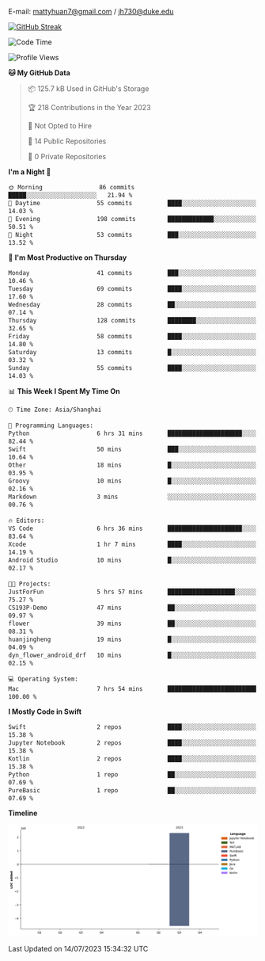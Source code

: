 E-mail: mattyhuan7@gmail.com / jh730@duke.edu 

[![GitHub Streak](https://streak-stats.demolab.com?user=Matty-7&theme=dark&hide_border=true&exclude_days=Sat%2CSun)](https://git.io/streak-stats)

<!--START_SECTION:waka-->
![Code Time](http://img.shields.io/badge/Code%20Time-147%20hrs%2055%20mins-blue)

![Profile Views](http://img.shields.io/badge/Profile%20Views-1-blue)

**🐱 My GitHub Data** 

> 📦 125.7 kB Used in GitHub's Storage 
 > 
> 🏆 218 Contributions in the Year 2023
 > 
> 🚫 Not Opted to Hire
 > 
> 📜 14 Public Repositories 
 > 
> 🔑 0 Private Repositories 
 > 
**I'm a Night 🦉** 

```text
🌞 Morning                86 commits          █████░░░░░░░░░░░░░░░░░░░░   21.94 % 
🌆 Daytime                55 commits          ████░░░░░░░░░░░░░░░░░░░░░   14.03 % 
🌃 Evening                198 commits         █████████████░░░░░░░░░░░░   50.51 % 
🌙 Night                  53 commits          ███░░░░░░░░░░░░░░░░░░░░░░   13.52 % 
```
📅 **I'm Most Productive on Thursday** 

```text
Monday                   41 commits          ███░░░░░░░░░░░░░░░░░░░░░░   10.46 % 
Tuesday                  69 commits          ████░░░░░░░░░░░░░░░░░░░░░   17.60 % 
Wednesday                28 commits          ██░░░░░░░░░░░░░░░░░░░░░░░   07.14 % 
Thursday                 128 commits         ████████░░░░░░░░░░░░░░░░░   32.65 % 
Friday                   58 commits          ████░░░░░░░░░░░░░░░░░░░░░   14.80 % 
Saturday                 13 commits          █░░░░░░░░░░░░░░░░░░░░░░░░   03.32 % 
Sunday                   55 commits          ████░░░░░░░░░░░░░░░░░░░░░   14.03 % 
```


📊 **This Week I Spent My Time On** 

```text
🕑︎ Time Zone: Asia/Shanghai

💬 Programming Languages: 
Python                   6 hrs 31 mins       █████████████████████░░░░   82.44 % 
Swift                    50 mins             ███░░░░░░░░░░░░░░░░░░░░░░   10.64 % 
Other                    18 mins             █░░░░░░░░░░░░░░░░░░░░░░░░   03.95 % 
Groovy                   10 mins             █░░░░░░░░░░░░░░░░░░░░░░░░   02.16 % 
Markdown                 3 mins              ░░░░░░░░░░░░░░░░░░░░░░░░░   00.76 % 

🔥 Editors: 
VS Code                  6 hrs 36 mins       █████████████████████░░░░   83.64 % 
Xcode                    1 hr 7 mins         ████░░░░░░░░░░░░░░░░░░░░░   14.19 % 
Android Studio           10 mins             █░░░░░░░░░░░░░░░░░░░░░░░░   02.17 % 

🐱‍💻 Projects: 
JustForFun               5 hrs 57 mins       ███████████████████░░░░░░   75.27 % 
CS193P-Demo              47 mins             ██░░░░░░░░░░░░░░░░░░░░░░░   09.97 % 
flower                   39 mins             ██░░░░░░░░░░░░░░░░░░░░░░░   08.31 % 
huanjingheng             19 mins             █░░░░░░░░░░░░░░░░░░░░░░░░   04.09 % 
dyn_flower_android_drf   10 mins             █░░░░░░░░░░░░░░░░░░░░░░░░   02.15 % 

💻 Operating System: 
Mac                      7 hrs 54 mins       █████████████████████████   100.00 % 
```

**I Mostly Code in Swift** 

```text
Swift                    2 repos             ████░░░░░░░░░░░░░░░░░░░░░   15.38 % 
Jupyter Notebook         2 repos             ████░░░░░░░░░░░░░░░░░░░░░   15.38 % 
Kotlin                   2 repos             ████░░░░░░░░░░░░░░░░░░░░░   15.38 % 
Python                   1 repo              ██░░░░░░░░░░░░░░░░░░░░░░░   07.69 % 
PureBasic                1 repo              ██░░░░░░░░░░░░░░░░░░░░░░░   07.69 % 
```



**Timeline**

![Lines of Code chart](https://raw.githubusercontent.com/Matty-7/Matty-7/main/assets/bar_graph.png)


 Last Updated on 14/07/2023 15:34:32 UTC
<!--END_SECTION:waka-->

